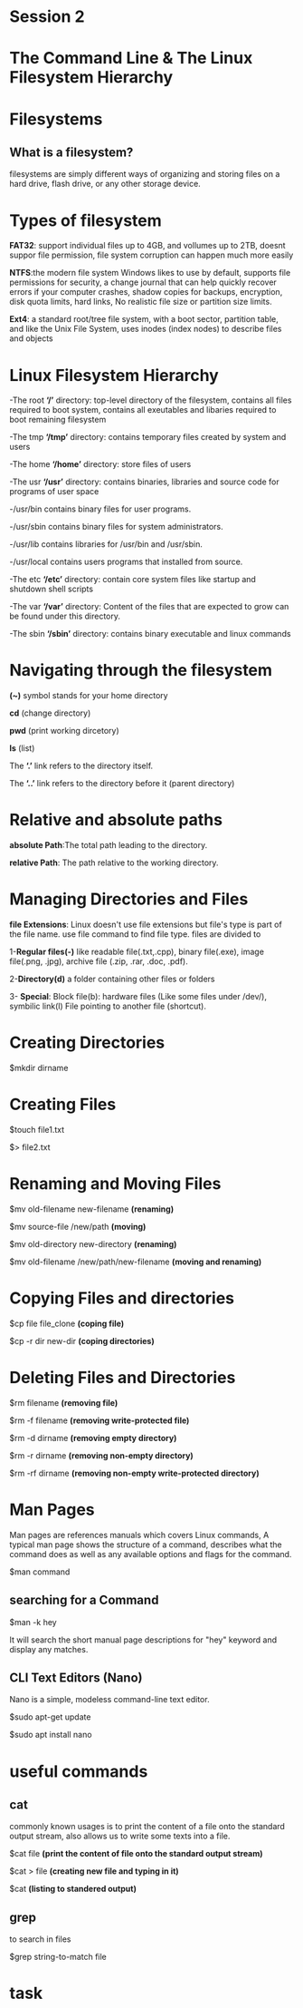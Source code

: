 # Session 2


# The Command Line & The Linux Filesystem Hierarchy

# Filesystems

## What is a filesystem?
filesystems are simply different ways of organizing and storing 
files on a hard drive, flash drive, or any other storage device.

# Types of filesystem

**FAT32**: support individual files up to 4GB, and vollumes up to 2TB, doesnt suppor file permission,
file system corruption can happen much more easily

**NTFS**:the modern file system Windows likes to use by default, supports file permissions for security, 
a change journal that can help quickly recover errors if your computer crashes, shadow copies for backups,
encryption, disk quota limits, hard links, No realistic file size or partition size limits.

**Ext4**: a standard root/tree file system, with a boot sector, partition table, and like the Unix File System, 
uses inodes (index nodes) to describe files and objects




# Linux Filesystem Hierarchy

-The root **‘/’** directory: top-level directory of the filesystem, contains all files required to boot system, contains all exeutables and libaries required to boot remaining filesystem

-The tmp **‘/tmp’** directory: contains temporary files created by system and users

-The home **‘/home’** directory: store files of users

-The usr **‘/usr’** directory: contains binaries, libraries and source code for programs of user space

-/usr/bin contains binary files for user programs. 

-/usr/sbin contains binary files for system administrators. 

-/usr/lib contains libraries for /usr/bin and /usr/sbin. 

-/usr/local contains users programs that installed from source.

-The etc **‘/etc’** directory: contain core system files like startup and shutdown shell scripts

-The var **‘/var’** directory: Content of the files that are expected to grow can be found under this directory.

-The sbin **‘/sbin’** directory: contains binary executable and linux commands


# Navigating through the filesystem

**(~)** symbol stands for your home directory

**cd** (change directory)

**pwd** (print working dircetory)

**ls** (list)

The **‘.’** link refers to the directory itself.

The **‘..’** link refers to the directory before it (parent directory)


# Relative and absolute paths
**absolute Path**:The total path leading to the directory.

**relative Path**: The path relative to the working directory.


# Managing Directories and Files

**file Extensions**: Linux doesn't use file extensions but file's type is part of the file name. use file command to find file type. files are divided to 

1-**Regular files(-)** like readable file(.txt,.cpp), binary file(.exe), image file(.png, .jpg), archive file (.zip, .rar, .doc, .pdf).

2-**Directory(d)** a folder containing other files or folders

3- **Special**: Block file(b): hardware files (Like some files under /dev/), symbilic link(l) File pointing to another file (shortcut).

# Creating Directories
$mkdir dirname

# Creating Files

$touch file1.txt

$> file2.txt


# Renaming and Moving Files

$mv old-filename new-filename       **(renaming)**

$mv source-file /new/path           **(moving)**

$mv old-directory new-directory      **(renaming)**

$mv old-filename /new/path/new-filename  **(moving and renaming)**

# Copying Files and directories

$cp file file_clone  **(coping file)**

$cp -r dir new-dir **(coping directories)**


# Deleting Files and Directories

$rm filename **(removing file)**

$rm -f filename **(removing write-protected file)**

$rm -d dirname **(removing empty directory)**

$rm -r dirname **(removing non-empty directory)**

$rm -rf dirname **(removing non-empty write-protected directory)**


# Man Pages

Man pages are references manuals which covers Linux commands, A typical man page shows the structure of a command, describes what the command does as well as any available options and flags for the command.

$man command

## searching for a Command

$man -k hey

It will search the short manual page descriptions for "hey" keyword and display any matches.

## CLI Text Editors (Nano)

Nano is a simple, modeless command-line text editor.

$sudo apt-get update

$sudo apt install nano

# useful commands

## cat

commonly known usages is to print the content of a file onto the standard output stream, also allows us to write some texts into a file.

$cat file **(print the content of file onto the standard output stream)**

$cat > file **(creating new file and typing in it)**

$cat  **(listing to standered output)**

## grep

to search in files

$grep string-to-match file


# task
